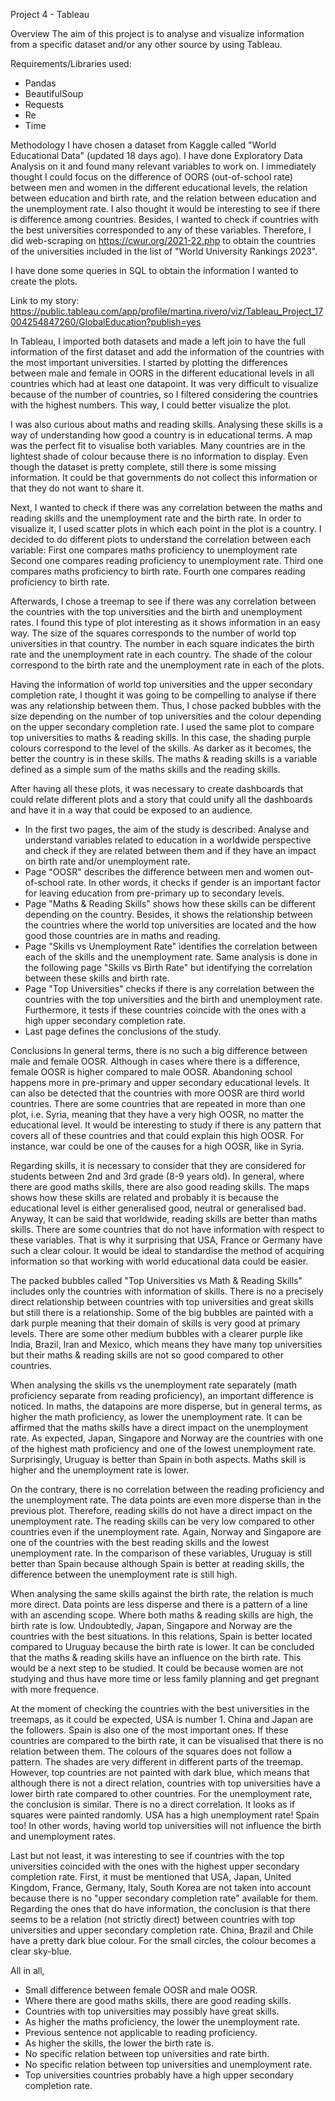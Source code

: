Project 4 - Tableau

Overview
The aim of this project is to analyse and visualize information from a specific dataset and/or any other source by using Tableau. 

Requirements/Libraries used:
- Pandas
- BeautifulSoup
- Requests
- Re
- Time

Methodology
I have chosen a dataset from Kaggle called "World Educational Data" (updated 18 days ago). I have done Exploratory Data Analysis on it and found many relevant variables to work on. I immediately thought I could focus on the difference of OORS (out-of-school rate) between men and women in the different educational levels, the relation between education and birth rate, and the relation between education and the unemployment rate. I also thought it would be interesting to see if there is difference among countries. 
Besides, I wanted to check if countries with the best universities corresponded to any of these variables. Therefore, I did web-scraping on https://cwur.org/2021-22.php to obtain the countries of the universities included in the list of "World University Rankings 2023". 

I have done some queries in SQL to obtain the information I wanted to create the plots.

Link to my story:
https://public.tableau.com/app/profile/martina.rivero/viz/Tableau_Project_17004254847260/GlobalEducation?publish=yes

In Tableau, I imported both datasets and made a left join to have the full information of the first dataset and add the information of the countries with the most important universities. I started by plotting the differences between male and female in OORS in the different educational levels in all countries which had at least one datapoint. It was very difficult to visualize because of the number of countries, so I filtered considering the countries with the highest numbers. This way, I could better visualize the plot. 

I was also curious about maths and reading skills. Analysing these skills is a way of understanding how good a country is in educational terms. A map was the perfect fit to visualise both variables. Many countries are in the lightest shade of colour because there is no information to display. Even though the dataset is pretty complete, still there is some missing information. It could be that governments do not collect this information or that they do not want to share it. 

Next, I wanted to check if there was any correlation between the maths and reading skills and the unemployment rate and the birth rate. In order to visualize it, I used scatter plots in which each point in the plot is a country. I decided to do different plots to understand the correlation between each variable:
First one compares maths proficiency to unemployment rate
Second one compares reading proficiency to unemployment rate.
Third one compares maths proficiency to birth rate.
Fourth one compares reading proficiency to birth rate.  

Afterwards, I chose a treemap to see if there was any correlation between the countries with the top universities and the birth and unemployment rates. I found this type of plot interesting as it shows information in an easy way. The size of the squares corresponds to the number of world top universities in that country. The number in each square indicates the birth rate and the unemployment rate in each country. The shade of the colour correspond to the birth rate and the unemployment rate in each of the plots.

Having the information of world top universities and the upper secondary completion rate, I thought it was going to be compelling to analyse if there was any relationship between them. Thus, I chose packed bubbles with the size depending on the number of top universities and the colour depending on the upper secondary completion rate. I used the same plot to compare top universities to maths & reading skills. In this case, the shading purple colours correspond to the level of the skills. As darker as it becomes, the better the country is in these skills. The maths & reading skills is a variable defined as a simple sum of the maths skills and the reading skills.

After having all these plots, it was necessary to create dashboards that could relate different plots and a story that could unify all the dashboards and have it in a way that could be exposed to an audience. 

- In the first two pages, the aim of the study is described: 
  Analyse and understand variables related to education in a worldwide perspective and check if they are related between them and if they have an impact on birth rate and/or unemployment rate. 
- Page "OOSR" describes the difference between men and women out-of-school rate. In other words, it checks if gender is an important factor for leaving education from pre-primary up to secondary levels. 
- Page "Maths & Reading Skills" shows how these skills can be different depending on the country. Besides, it shows the relationship between the countries where the world top universities are located and the how good those countries are in maths and reading. 
- Page "Skills vs Unemployment Rate" identifies the correlation between each of the skills and the unemployment rate. Same analysis is done in the following page "Skills vs Birth Rate" but identifying the correlation between these skills and birth rate. 
- Page "Top Universities" checks if there is any correlation between the countries with the top universities and the birth and unemployment rate. Furthermore, it tests if these countries coincide with the ones with a high upper secondary completion rate. 
- Last page defines the conclusions of the study. 

Conclusions
In general terms, there is no such a big difference between male and female OOSR. Although in cases where there is a difference, female OOSR is higher compared to male OOSR. Abandoning school happens more in pre-primary and upper secondary educational levels. It can also be detected that the countries with more OOSR are third world countries. There are some countries that are repeated in more than one plot, i.e. Syria, meaning that they have a very high OOSR, no matter the educational level. It would be interesting to study if there is any pattern that covers all of these countries and that could explain this high OOSR. For instance, war could be one of the causes for a high OOSR, like in Syria. 

Regarding skills, it is necessary to consider that they are considered for students between 2nd and 3rd grade (8-9 years old). In general, where there are good maths skills, there are also good reading skills. The maps shows how these skills are related and probably it is because the educational level is either generalised good, neutral or generalised bad. Anyway, It can be said that worldwide, reading skills are better than maths skills. There are some countries that do not have information with respect to these variables. That is why it surprising that USA, France or Germany have such a clear colour. It would be ideal to standardise the method of acquiring information so that working with world educational data could be easier. 

The packed bubbles called "Top Universities vs Math & Reading Skills" includes only the countries with information of skills. There is no a precisely direct relationship between countries with top universities and great skills but still there is a relationship. Some of the big bubbles are painted with a dark purple meaning that their domain of skills is very good at primary levels. There are some other medium bubbles with a clearer purple like India, Brazil, Iran and Mexico, which means they have many top universities but their maths & reading skills are not so good compared to other countries. 

When analysing the skills vs the unemployment rate separately (math proficiency separate from reading proficiency), an important difference is noticed. In maths, the datapoins are more disperse, but in general terms, as higher the math proficiency, as lower the unemployment rate. It can be affirmed that the maths skills have a direct impact on the unemployment rate. As expected, Japan, Singapore and Norway are the countries with one of the highest math proficiency and one of the lowest unemployment rate. Surprisingly, Uruguay is better than Spain in both aspects. Maths skill is higher and the unemployment rate is lower. 

On the contrary, there is no correlation between the reading proficiency and the unemployment rate. The data points are even more disperse than in the previous plot. Therefore, reading skills do not have a direct impact on the unemployment rate. The reading skills can be very low compared to other countries even if the unemployment rate. Again, Norway and Singapore are one of the countries with the best reading skills and the lowest unemployment rate. In the comparison of these variables, Uruguay is still better than Spain because although Spain is better at reading skills, the difference between the unemployment rate is still high. 

When analysing the same skills against the birth rate, the relation is much more direct. Data points are less disperse and there is a pattern of a line with an ascending scope. Where both maths & reading skills are high, the birth rate is low. Undoubtedly, Japan, Singapore and Norway are the countries with the best situations. In this relations, Spain is better located compared to Uruguay because the birth rate is lower. It can be concluded that the maths & reading skills have an influence on the birth rate. This would be a next step to be studied. It could be because women are not studying and thus have more time or less family planning and get pregnant with more frequence. 

At the moment of checking the countries with the best universities in the treemaps, as it could be expected, USA is number 1. China and Japan are the followers. Spain is also one of the most important ones. If these countries are compared to the birth rate, it can be visualised that there is no relation between them. The colours of the squares does not follow a pattern. The shades are very different in different parts of the treemap. However, top countries are not painted with dark blue, which means that although there is not a direct relation, countries with top universities have a lower birth rate compared to other countries. 
For the unemployment rate, the conclusion is similar. There is no a direct correlation. It looks as if squares were painted randomly. USA has a high unemployment rate! Spain too! In other words, having world top universities will not influence the birth and unemployment rates. 

Last but not least, it was interesting to see if countries with the top universities coincided with the ones with the highest upper secondary completion rate. First, it must be mentioned that USA, Japan, United Kingdom, France, Germany, Italy, South Korea are not taken into account because there is no "upper secondary completion rate" available for them. Regarding the ones that do have information, the conclusion is that there seems to be a relation (not strictly direct) between countries with top universities and upper secondary completion rate. China, Brazil and Chile have a pretty dark blue colour. For the small circles, the colour becomes a clear sky-blue. 

All in all,

- Small difference between female OOSR and male OOSR. 
- Where there are good maths skills, there are good reading skills. 
- Countries with top universities may possibly have great skills.
- As higher the maths proficiency, the lower the unemployment rate. 
- Previous sentence not applicable to reading proficiency. 
- As higher the skills, the lower the birth rate is. 
- No specific relation between top universities and rate birth.
- No specific relation between top universities and unemployment rate. 
- Top universities countries probably have a high upper secondary completion rate.

